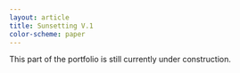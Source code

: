 ```yaml
---
layout: article
title: Sunsetting V.1
color-scheme: paper
---
```


This part of the portfolio is still currently under construction.

